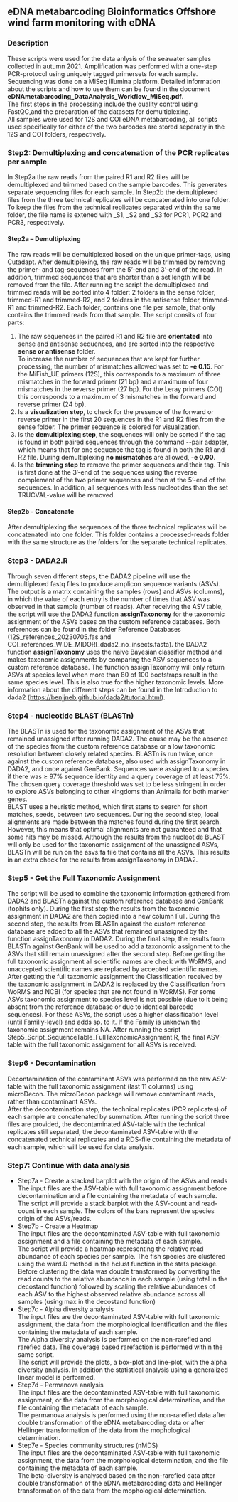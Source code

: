 ## eDNA metabarcoding Bioinformatics Offshore wind farm monitoring with eDNA
### Description
These scripts were used for the data anlysis of the seawater samples collected in autumn 2021. 
Amplification was performed with a one-step PCR-protocol using uniquely tagged primersets for each sample. Sequencing was done on a MiSeq illumina platform.
Detailed information about the scripts and how to use them can be found in the document **eDNAmetabarcoding_DataAnalysis_Workflow_MiSeq.pdf**.\
The first steps in the processing include the quality control using FastQC,and the preparation of the datasets for demultiplexing.\
All samples were used for 12S and COI eDNA metabarcoding, all scripts used specifically for either of the two barcodes are stored seperatly in the 12S and COI folders, respectively. 

### Step2: Demultiplexing and concatenation of the PCR replicates per sample
In Step2a the raw reads from the paired R1 and R2 files will be demultiplexed and trimmed based on the sample barcodes. This generates separate sequencing files for each sample. In Step2b the demultiplexed files from the three technical replicates will be concatenated into one folder. To keep the files from the technical replicates separated within the same folder, the file name is extened with _S1, _S2 and _S3 for PCR1, PCR2 and PCR3, respectively.
#### Step2a – Demultiplexing
The raw reads will be demultiplexed based on the unique primer-tags, using Cutadapt. After demultiplexing, the raw reads will be trimmed by removing the primer- and tag-sequences from the 5’-end and 3’-end of the read. In addition, trimmed sequences that are shorter than a set length will be removed from the file.
After running the script the demultiplexed and trimmed reads will be sorted into 4 folder: 2 folders in the sense folder, trimmed-R1 and trimmed-R2, and 2 folders in the antisense folder, trimmed-R1 and trimmed-R2. Each folder, contains one file per sample, that only contains the trimmed reads from that sample.
The script consits of four parts:
1. The raw sequences in the paired R1 and R2 file are **orientated** into sense and antisense sequences, and are sorted into the respective **sense or antisense** folder.\
To increase the number of sequences that are kept for further processing, the number of mismatches allowed was set to **-e 0.15**. For the MiFish_UE primers (12S), this corresponds to a maximum of three mismatches in the forward primer (21 bp) and a maximum of four mismatches in the reverse primer (27 bp). For the Leray primers (COI) this corresponds to a maximum of 3 mismatches in the forward and reverse primer (24 bp).
2. Is a **visualization step**, to check for the presence of the forward or reverse primer in the first 20 sequences in the R1 and R2 files from the sense folder. The primer sequence is colored for visualization.
3. Is the **demultiplexing step**, the sequences will only be sorted if the tag is found in both paired sequences through the command --pair adapter, which means that for one sequence the tag is found in both the R1 and R2 file. During demultiplexing **no mismatches** are allowed, **-e 0.00**.
4. Is the **trimming step** to remove the primer sequences and their tag. This is first done at the 3’-end of the sequences using the reverse complement of the two primer sequences and then at the 5’-end of the sequences. In addition, all sequences with less nucleotides than the set TRUCVAL-value will be removed.
#### Step2b - Concatenate
After demultiplexing the sequences of the three technical replicates will be concatenated into one folder. This folder contains a processed-reads folder with the same structure as the folders for the separate technical replicates.

### Step3 - DADA2.R
Through seven different steps, the DADA2 pipeline will use the demultiplexed fastq files to produce amplicon sequence variants (ASVs). The output is a matrix containing the samples (rows) and ASVs (columns), in which the value of each entry is the number of times that ASV was observed in that sample (number of reads). After receiving the ASV table, the script will use the DADA2 function **assignTaxonomy** for the taxonomic assignment of the ASVs bases on the custom reference databases. Both references can be found in the folder Reference Databases (12S_references_20230705.fas and COI_references_WIDE_MIDORI_dada2_no_insects.fasta). the DADA2 function **assignTaxonomy** uses the naive Bayesian classifier method and makes taxonomic assignments by comparing the ASV sequences to a custom reference database. The function assignTaxonomy will only return ASVs at species level when more than 80 of 100 bootstraps result in the same species level. This is also true for the higher taxonomic levels.
More information about the different steps can be found in the Introduction to dada2 (https://benjjneb.github.io/dada2/tutorial.html).

### Step4 - nucleotide BLAST (BLASTn)
The BLASTn is used for the taxonomic assignment of the ASVs that remained unassigned after running DADA2. The cause may be the absence of the species from the custom reference database or a low taxonomic resolution between closely related species. BLASTn is run twice, once against the custom reference database, also used with assignTaxonomy in DADA2, and once against GenBank. Sequences were assigned to a species if there was ≥ 97% sequence identity and a query coverage of at least 75%. The chosen query coverage threshold was set to be less stringent in order to explore ASVs belonging to other kingdoms than Animalia for both marker genes.\
BLAST uses a heuristic method, which first starts to search for short matches, seeds, between two sequences. During the second step, local alignments are made between the matches found during the first search. However, this means that optimal alignments are not guaranteed and that some hits may be missed. Although the results from the nucleotide BLAST will only be used for the taxonomic assignment of the unassigned ASVs, BLASTn will be run on the asvs.fa file that contains all the ASVs. This results in an extra check for the results from assignTaxonomy in DADA2.

### Step5 - Get the Full Taxonomic Assignment
The script will be used to combine the taxonomic information gathered from DADA2 and BLASTn against the custom reference database and GenBank (tophits only).
During the first step the results from the taxonomic assignment in DADA2 are then copied into a new column Full. During the second step, the results from BLASTn against the custom reference database are added to all the ASVs that remained unassigned by the function assignTaxonomy in DADA2. During the final step, the results from BLASTn against GenBank will be used to add a taxonomic assignment to the ASVs that still remain unassigned after the second step.
Before getting the full taxonomic assignment all scientific names are check with WoRMS, and unaccepted scientific names are replaced by accepted scientific names. After getting the full taxonomic assignment the Classification received by the taxonomic assignment in DADA2 is replaced by the Classification from WoRMS and NCBI (for species that are not found in WoRMS).
For some ASVs taxonomic assignment to species level is not possible (due to it being absent from the reference database or due to identical barcode sequences). For these ASVs, the script uses a higher classification level (until Familiy-level) and adds sp. to it. If the Family is unknown the taxonomic assignment remains NA.
After running the script Step5_Script_SequenceTable_FullTaxonomicAssignment.R, the final ASV-table with the full taxonomic assignment for all ASVs is received. 

### Step6 - Decontamination
Decontamination of the contaminant ASVs was performed on the raw ASV-table with the full taxonomic assignment (last 11 columns) using microDecon. The microDecon package will remove contaminant reads, rather than contaminant ASVs.\
After the decontamination step, the technical replicates (PCR replicates) of each sample are concatenated by summation. 
After running the script three files are provided, the decontaminated ASV-table with the technical replicates still separated, the decontaminated ASV-table with the concatenated technical replicates and a RDS-file containing the metadata of each sample, which will be used for data analysis.
 
### Step7: Continue with data analysis
- Step7a -  Create a stacked barplot with the origin of the ASVs and reads\
The input files are the ASV-table with full taxonomic assignment before decontamination and a file containing the metadata of each sample.\
The script will provide a stack barplot with the ASV-count and read-count in each sample. The colors of the bars represent the species origin of the ASVs/reads.
- Step7b - Create a Heatmap\
The input files are the decontaminated ASV-table with full taxonomic assignment and a file containing the metadata of each sample.\
The script will provide a heatmap representing the relative read abundance of each species per sample. The fish species are clustered using the ward.D method in the hclust function in the stats package. Before clustering the data was double transformed by converting the read counts to the relative abundance in each sample (using total in the decostand function) followed by scaling the relative abundances of each ASV to the highest observed relative abundance across all samples (using max in the decostand function)
- Step7c - Alpha diversity analysis\
The input files are the decontaminated ASV-table with full taxonomic assignment, the data from the morphological identification and the files containing the metadata of each sample.\
The Alpha diversity analysis is performed on the non-rarefied and rarefied data. The coverage based rarefaction is performed within the same script.\
The script will provide the plots, a box-plot and line-plot, with the alpha diversity analysis. In addition the statistical analysis using a generalized linear model is performed. 
- Step7d - Permanova analysis\
The input files are the decontaminated ASV-table with full taxonomic assignment, or the data from the morphological determination, and the file containing the metadata of each sample.\
The permanova analysis is performed using the non-rarefied data after double transformation of the eDNA metabarcoding data or after Hellinger transformation of the data from the mophological determination. 
- Step7e - Species community structures (nMDS)\
The input files are the decontaminated ASV-table with full taxonomic assignment, the data from the morphological determination, and the file containing the metadata of each sample.\
The beta-diversity is analysed based on the non-rarefied data after double transformation of the eDNA metabarcoding data and Hellinger transformation of the data from the mophological determination.



